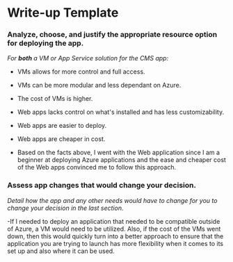 # Write-up Template

### Analyze, choose, and justify the appropriate resource option for deploying the app.

*For **both** a VM or App Service solution for the CMS app:*
- VMs allows for more control and full access.
- VMs can be more modular and less dependant on Azure.
- The cost of VMs is higher.

- Web apps lacks control on what's installed and has less customizability.
- Web apps are easier to deploy.
- Web apps are cheaper in cost.

- Based on the facts above, I went with the Web application since I am a beginner at deploying Azure applications and the ease and cheaper cost of the Web apps convinced me to follow this approach.
  
### Assess app changes that would change your decision.

*Detail how the app and any other needs would have to change for you to change your decision in the last section.* 

-If I needed to deploy an application that needed to be compatible outside of Azure, a VM would need to be utilized. Also, if the cost of the VMs went down, then this would quickly turn into a better approach to ensure that the application you are trying to launch has more flexibility when it comes to its set up and also where it can be used.
